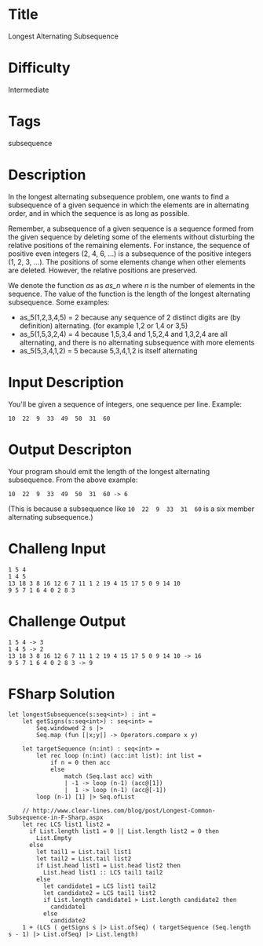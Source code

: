 # Title

Longest Alternating Subsequence

# Difficulty

Intermediate

# Tags

subsequence

# Description

In the longest alternating subsequence problem, one wants to find a subsequence of a given sequence in which the elements are in alternating order, and in which the sequence is as long as possible. 

Remember, a subsequence of a given sequence is a sequence formed from the given sequence by deleting some of the elements without disturbing the relative positions of the remaining elements. For instance, the sequence of positive even integers (2, 4, 6, ...) is a subsequence of the positive integers (1, 2, 3, ...). The positions of some elements change when other elements are deleted. However, the relative positions are preserved.

We denote the function *as* as *as_n* where *n* is the number of elements in the sequence. The value of the function is the length of the longest alternating subsequence. Some examples:

* as_5(1,2,3,4,5) = 2 because any sequence of 2 distinct digits are (by definition) alternating. (for example 1,2 or 1,4 or 3,5)
* as_5(1,5,3,2,4) = 4 because 1,5,3,4 and 1,5,2,4 and 1,3,2,4 are all alternating, and there is no alternating subsequence with more elements
* as_5(5,3,4,1,2) = 5 because 5,3,4,1,2 is itself alternating

# Input Description

You'll be given a sequence of integers, one sequence per line. Example:

	10  22  9  33  49  50  31  60

# Output Descripton

Your program should emit the length of the longest alternating subsequence. From the above example:

	10  22  9  33  49  50  31  60 -> 6

(This is because a subsequence like `10  22  9  33  31  60` is a six member alternating subsequence.)

# Challeng Input 

	1 5 4
	1 4 5
	13 18 3 8 16 12 6 7 11 1 2 19 4 15 17 5 0 9 14 10
	9 5 7 1 6 4 0 2 8 3

# Challenge Output

	1 5 4 -> 3
	1 4 5 -> 2
	13 18 3 8 16 12 6 7 11 1 2 19 4 15 17 5 0 9 14 10 -> 16
	9 5 7 1 6 4 0 2 8 3 -> 9

# FSharp Solution

	let longestSubsequence(s:seq<int>) : int =
		let getSigns(s:seq<int>) : seq<int> =
			Seq.windowed 2 s |> 
			Seq.map (fun [|x;y|] -> Operators.compare x y)

		let targetSequence (n:int) : seq<int> = 
			let rec loop (n:int) (acc:int list): int list =
				if n = 0 then acc
				else
					match (Seq.last acc) with
					| -1 -> loop (n-1) (acc@[1])
					|  1 -> loop (n-1) (acc@[-1])
			loop (n-1) [1] |> Seq.ofList

		// http://www.clear-lines.com/blog/post/Longest-Common-Subsequence-in-F-Sharp.aspx
		let rec LCS list1 list2 =
		  if List.length list1 = 0 || List.length list2 = 0 then
		    List.Empty
		  else
		    let tail1 = List.tail list1
		    let tail2 = List.tail list2
		    if List.head list1 = List.head list2 then
		      List.head list1 :: LCS tail1 tail2
		    else
		      let candidate1 = LCS list1 tail2
		      let candidate2 = LCS tail1 list2
		      if List.length candidate1 > List.length candidate2 then
		        candidate1
		      else
		        candidate2
		1 + (LCS ( getSigns s |> List.ofSeq) ( targetSequence (Seq.length s - 1) |> List.ofSeq) |> List.length)
